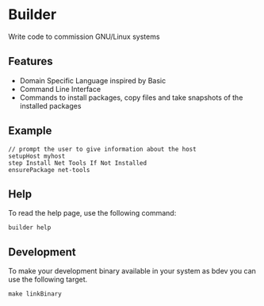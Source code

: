 # Builder
Write code to commission GNU/Linux systems

## Features
- Domain Specific Language inspired by Basic
- Command Line Interface
- Commands to install packages, copy files and take snapshots of the installed packages

## Example
```
// prompt the user to give information about the host
setupHost myhost
step Install Net Tools If Not Installed
ensurePackage net-tools
```

## Help
To read the help page, use the following command:
```
builder help
```

## Development
To make your development binary available in your system as bdev you can use the following target.
```
make linkBinary
```
